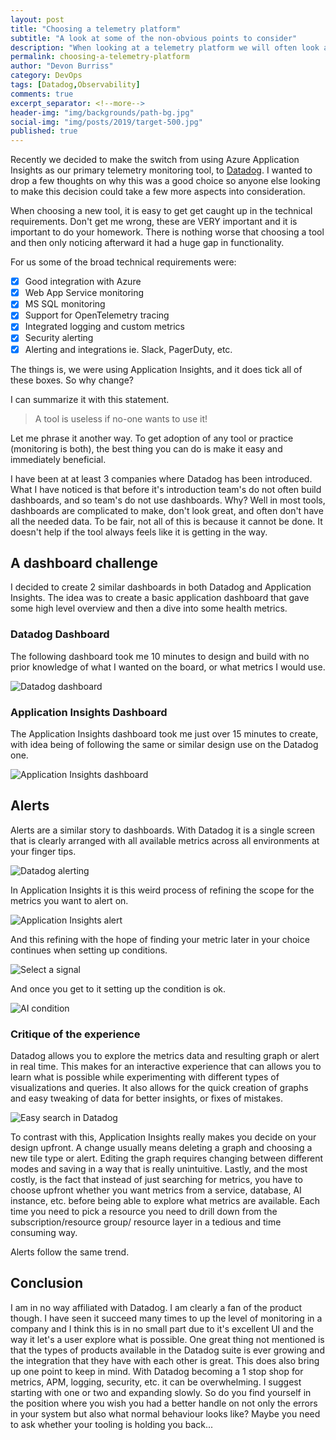 ```yaml
---
layout: post
title: "Choosing a telemetry platform"
subtitle: "A look at some of the non-obvious points to consider"
description: "When looking at a telemetry platform we will often look at support for a cloud provider, specific technologies supported, or maybe price. Something often not considered is usability."
permalink: choosing-a-telemetry-platform
author: "Devon Burriss"
category: DevOps
tags: [Datadog,Observability]
comments: true
excerpt_separator: <!--more-->
header-img: "img/backgrounds/path-bg.jpg"
social-img: "img/posts/2019/target-500.jpg"
published: true
---
```

Recently we decided to make the switch from using Azure Application Insights as our primary telemetry monitoring tool, to [Datadog](https://docs.datadoghq.com/). I wanted to drop a few thoughts on why this was a good choice so anyone else looking to make this decision could take a few more aspects into consideration.
<!--more-->

When choosing a new tool, it is easy to get get caught up in the technical requirements. Don't get me wrong, these are VERY important and it is important to do your homework. There is nothing worse that choosing a tool and then only noticing afterward it had a huge gap in functionality.

For us some of the broad technical requirements were:

- [x] Good integration with Azure
- [x] Web App Service monitoring
- [x] MS SQL monitoring
- [x] Support for OpenTelemetry tracing
- [x] Integrated logging and custom metrics
- [x] Security alerting
- [x] Alerting and integrations ie. Slack, PagerDuty, etc.

The things is, we were using Application Insights, and it does tick all of these boxes. So why change?

I can summarize it with this statement.

> A tool is useless if no-one wants to use it!

Let me phrase it another way. To get adoption of any tool or practice (monitoring is both), the best thing you can do is make it easy and immediately beneficial.

I have been at at least 3 companies where Datadog has been introduced. What I have noticed is that before it's introduction team's do not often build dashboards, and so team's do not use dashboards. Why? Well in most tools, dashboards are complicated to make, don't look great, and often don't have all the needed data. To be fair, not all of this is because it cannot be done. It doesn't help if the tool always feels like it is getting in the way.

## A dashboard challenge

I decided to create 2 similar dashboards in both Datadog and Application Insights. The idea was to create a basic application dashboard that gave some high level overview and then a dive into some health metrics.

### Datadog Dashboard

The following dashboard took me 10 minutes to design and build with no prior knowledge of what I wanted on the board, or what metrics I would use.

![Datadog dashboard](../img/posts/2022/2022-06-06-13-21-12.png)

### Application Insights Dashboard

The Application Insights dashboard took me just over 15 minutes to create, with idea being of following the same or similar design use on the Datadog one.

![Application Insights dashboard](../img/posts/2022/2022-06-06-13-24-31.png)

## Alerts

Alerts are a similar story to dashboards. With Datadog it is a single screen that is clearly arranged with all available metrics across all environments at your finger tips.

![Datadog alerting](../img/posts/2022/2022-06-06-16-51-05.png)

In Application Insights it is this weird process of refining the scope for the metrics you want to alert on.

![Application Insights alert](../img/posts/2022/2022-06-06-16-43-08.png)

And this refining with the hope of finding your metric later in your choice continues when setting up conditions.

![Select a signal](../img/posts/2022/2022-06-06-16-44-33.png)

And once you get to it setting up the condition is ok.

![AI condition](../img/posts/2022/2022-06-06-16-46-23.png)

### Critique of the experience

Datadog allows you to explore the metrics data and resulting graph or alert in real time. This makes for an interactive experience that can allows you to learn what is possible while experimenting with different types of visualizations and queries. It also allows for the quick creation of graphs and easy tweaking of data for better insights, or fixes of mistakes.

![Easy search in Datadog](../img/posts/2022/2022-06-06-16-57-27.png)

To contrast with this, Application Insights really makes you decide on your design upfront. A change usually means deleting a graph and choosing a new tile type or alert. Editing the graph requires changing between different modes and saving in a way that is really unintuitive. Lastly, and the most costly, is the fact that instead of just searching for metrics, you have to choose upfront whether you want metrics from a service, database, AI instance, etc. before being able to explore what metrics are available. Each time you need to pick a resource you need to drill down from the subscription/resource group/ resource layer in a tedious and time consuming way.

Alerts follow the same trend.

## Conclusion

I am in no way affiliated with Datadog. I am clearly a fan of the product though. I have seen it succeed many times to up the level of monitoring in a company and I think this is in no small part due to it's excellent UI and the way it let's a user explore what is possible. One great thing not mentioned is that the types of products available in the Datadog suite is ever growing and the integration that they have with each other is great. This does also bring up one point to keep in mind. With Datadog becoming a 1 stop shop for metrics, APM, logging, security, etc. it can be overwhelming. I suggest starting with one or two and expanding slowly. So do you find yourself in the position where you wish you had a better handle on not only the errors in your system but also what normal behaviour looks like? Maybe you need to ask whether your tooling is holding you back...